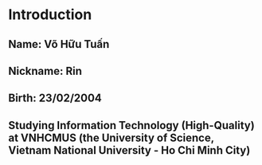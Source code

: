 # Introduction
## Name: Võ Hữu Tuấn
## Nickname: Rin
## Birth: 23/02/2004
## Studying Information Technology (High-Quality) at VNHCMUS (the University of Science, Vietnam National University - Ho Chi Minh City)
